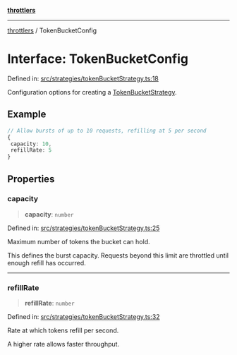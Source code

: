[**throttlers**](../README.md)

***

[throttlers](../globals.md) / TokenBucketConfig

# Interface: TokenBucketConfig

Defined in: [src/strategies/tokenBucketStrategy.ts:18](https://github.com/havelessbemore/throttlers/blob/71b6926c68e5c43e70c3be251f905b2bb4d30de8/src/strategies/tokenBucketStrategy.ts#L18)

Configuration options for creating a [TokenBucketStrategy](../classes/TokenBucketStrategy.md).

## Example

```ts
// Allow bursts of up to 10 requests, refilling at 5 per second
{
 capacity: 10,
 refillRate: 5
}
```

## Properties

### capacity

> **capacity**: `number`

Defined in: [src/strategies/tokenBucketStrategy.ts:25](https://github.com/havelessbemore/throttlers/blob/71b6926c68e5c43e70c3be251f905b2bb4d30de8/src/strategies/tokenBucketStrategy.ts#L25)

Maximum number of tokens the bucket can hold.

This defines the burst capacity. Requests beyond this
limit are throttled until enough refill has occurred.

***

### refillRate

> **refillRate**: `number`

Defined in: [src/strategies/tokenBucketStrategy.ts:32](https://github.com/havelessbemore/throttlers/blob/71b6926c68e5c43e70c3be251f905b2bb4d30de8/src/strategies/tokenBucketStrategy.ts#L32)

Rate at which tokens refill per second.

A higher rate allows faster throughput.
